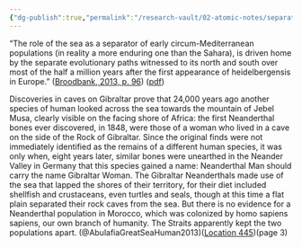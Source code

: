 ```yaml
---
{"dg-publish":true,"permalink":"/research-vault/02-atomic-notes/separate-evolutionary-paths-on-the-north-or-south-shores-of-the-mediterranean-show-how-the-sea-was-a-separator-for-most-of-history/"}
---
```


“The role of the sea as a separator of early circum-Mediterranean populations (in reality a more enduring one than the Sahara), is driven home by the separate evolutionary paths witnessed to its north and south over most of the half a million years after the first appearance of heidelbergensis in Europe.” ([Broodbank, 2013, p. 96](zotero://select/library/items/IR54JIQG)) ([pdf](zotero://open-pdf/library/items/85K7BT2G?page=93&annotation=GZUG4D6V))

Discoveries in caves on Gibraltar prove that 24,000 years ago another species of human looked across the sea towards the mountain of Jebel Musa, clearly visible on the facing shore of Africa: the first Neanderthal bones ever discovered, in 1848, were those of a woman who lived in a cave on the side of the Rock of Gibraltar. Since the original finds were not immediately identified as the remains of a different human species, it was only when, eight years later, similar bones were unearthed in the Neander Valley in Germany that this species gained a name: Neanderthal Man should carry the name Gibraltar Woman. The Gibraltar Neanderthals made use of the sea that lapped the shores of their territory, for their diet included shellfish and crustaceans, even turtles and seals, though at this time a flat plain separated their rock caves from the sea. But there is no evidence for a Neanderthal population in Morocco, which was colonized by homo sapiens sapiens, our own branch of humanity. The Straits apparently kept the two populations apart. (@AbulafiaGreatSeaHuman2013)([Location 445](https://readwise.io/to_kindle?action=open&asin=B00551S1HI&location=445))(page 3)